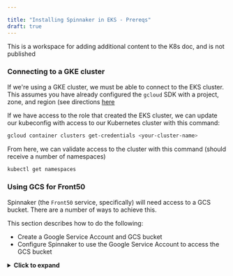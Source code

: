 ```yaml
---

title: "Installing Spinnaker in EKS - Prereqs"
draft: true
---
```


This is a workspace for adding additional content to the K8s doc, and is not published


### Connecting to a GKE cluster

If we're using a GKE cluster, we must be able to connect to the EKS cluster. This assumes you have already configured the `gcloud` SDK with a project, zone, and region (see directions [here](https://cloud.google.com/kubernetes-engine/docs/how-to/creating-a-cluster)

If we have access to the role that created the EKS cluster, we can update our kubeconfig with access to our Kubernetes cluster with this command:

```bash
gcloud container clusters get-credentials <your-cluster-name>
```

From here, we can validate access to the cluster with this command (should receive a number of namespaces)

```bash
kubectl get namespaces
```


### Using GCS for Front50

Spinnaker (the <code>Front50</code> service, specifically) will need access to a GCS bucket. There are a number of ways to achieve this.

This section describes how to do the following:

* Create a Google Service Account and GCS bucket
* Configure Spinnaker to use the Google Service Account to access the GCS bucket

<details><summary><b>Click to expand</b></summary>

<details><summary>Creating a Google Service Account and GCS bucket</summary>

Spinnaker uses a GCS bucket to store persistent configuration (such as pipeline definitions).  This section will create a Google IAM service account as well as a Google credential file for use by Halyard and Spinnaker.

</details>

<details><summary>Configuring Spinnaker use the Google Service Account to access the GCS bucket</summary>

</details>

</details>
